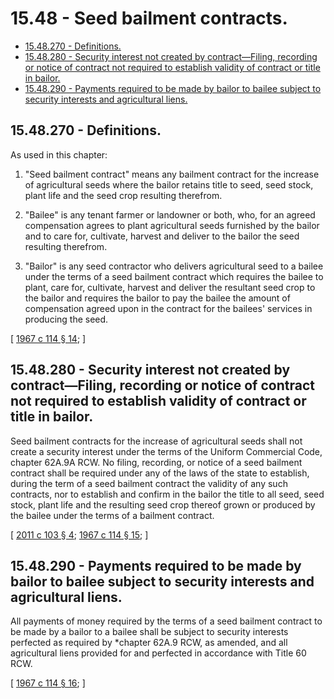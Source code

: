 # 15.48 - Seed bailment contracts.
* [15.48.270 - Definitions.](#1548270---definitions)
* [15.48.280 - Security interest not created by contract—Filing, recording or notice of contract not required to establish validity of contract or title in bailor.](#1548280---security-interest-not-created-by-contractfiling-recording-or-notice-of-contract-not-required-to-establish-validity-of-contract-or-title-in-bailor)
* [15.48.290 - Payments required to be made by bailor to bailee subject to security interests and agricultural liens.](#1548290---payments-required-to-be-made-by-bailor-to-bailee-subject-to-security-interests-and-agricultural-liens)
## 15.48.270 - Definitions.
As used in this chapter:

1. "Seed bailment contract" means any bailment contract for the increase of agricultural seeds where the bailor retains title to seed, seed stock, plant life and the seed crop resulting therefrom.

2. "Bailee" is any tenant farmer or landowner or both, who, for an agreed compensation agrees to plant agricultural seeds furnished by the bailor and to care for, cultivate, harvest and deliver to the bailor the seed resulting therefrom.

3. "Bailor" is any seed contractor who delivers agricultural seed to a bailee under the terms of a seed bailment contract which requires the bailee to plant, care for, cultivate, harvest and deliver the resultant seed crop to the bailor and requires the bailor to pay the bailee the amount of compensation agreed upon in the contract for the bailees' services in producing the seed.

\[ [1967 c 114 § 14](https://leg.wa.gov/CodeReviser/documents/sessionlaw/1967c114.pdf?cite=1967%20c%20114%20§%2014); \]

## 15.48.280 - Security interest not created by contract—Filing, recording or notice of contract not required to establish validity of contract or title in bailor.
Seed bailment contracts for the increase of agricultural seeds shall not create a security interest under the terms of the Uniform Commercial Code, chapter 62A.9A RCW. No filing, recording, or notice of a seed bailment contract shall be required under any of the laws of the state to establish, during the term of a seed bailment contract the validity of any such contracts, nor to establish and confirm in the bailor the title to all seed, seed stock, plant life and the resulting seed crop thereof grown or produced by the bailee under the terms of a bailment contract.

\[ [2011 c 103 § 4](https://lawfilesext.leg.wa.gov/biennium/2011-12/Pdf/Bills/Session%20Laws/Senate/5374-S.SL.pdf?cite=2011%20c%20103%20§%204); [1967 c 114 § 15](https://leg.wa.gov/CodeReviser/documents/sessionlaw/1967c114.pdf?cite=1967%20c%20114%20§%2015); \]

## 15.48.290 - Payments required to be made by bailor to bailee subject to security interests and agricultural liens.
All payments of money required by the terms of a seed bailment contract to be made by a bailor to a bailee shall be subject to security interests perfected as required by *chapter 62A.9 RCW, as amended, and all agricultural liens provided for and perfected in accordance with Title 60 RCW.

\[ [1967 c 114 § 16](https://leg.wa.gov/CodeReviser/documents/sessionlaw/1967c114.pdf?cite=1967%20c%20114%20§%2016); \]

